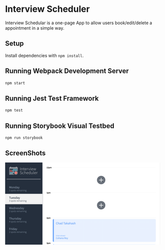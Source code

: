 # Interview Scheduler
Interview Schedular is a one-page App to allow users book/edit/delete a appointment in a simple way.
## Setup

Install dependencies with `npm install`.

## Running Webpack Development Server

```sh
npm start
```

## Running Jest Test Framework

```sh
npm test
```

## Running Storybook Visual Testbed

```sh
npm run storybook
```
## ScreenShots
!["The whole Application"](https://github.com/Jessie-p05/Scheduler/blob/master/docs/App.png?raw=true)
